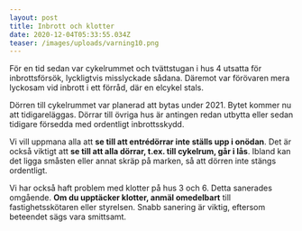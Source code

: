 ```yaml
---
layout: post
title: Inbrott och klotter
date: 2020-12-04T05:33:55.034Z
teaser: /images/uploads/varning10.png
---
```

För en tid sedan var cykelrummet och tvättstugan i hus 4 utsatta för inbrottsförsök, lyckligtvis misslyckade sådana. Däremot var förövaren mera lyckosam vid inbrott i ett förråd, där en elcykel stals.

Dörren till cykelrummet var planerad att bytas under 2021. Bytet kommer nu att tidigareläggas. Dörrar till övriga hus är antingen redan utbytta eller sedan tidigare försedda med ordentligt inbrottsskydd.

Vi vill uppmana alla att **se till att entrédörrar inte ställs upp i onödan**. Det är också viktigt att **se till att alla dörrar, t.ex. till cykelrum, går i lås**. Ibland kan det ligga småsten eller annat skräp på marken, så att dörren inte stängs ordentligt.

Vi har också haft problem med klotter på hus 3 och 6. Detta sanerades omgående. **Om du upptäcker klotter, anmäl omedelbart** till fastighetsskötaren eller styrelsen. Snabb sanering är viktig, eftersom beteendet sägs vara smittsamt.